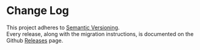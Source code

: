 # Change Log

This project adheres to [Semantic Versioning](http://semver.org/).  
Every release, along with the migration instructions, is documented on the Github [Releases](https://github.com/luwes/craft-polls/releases) page.